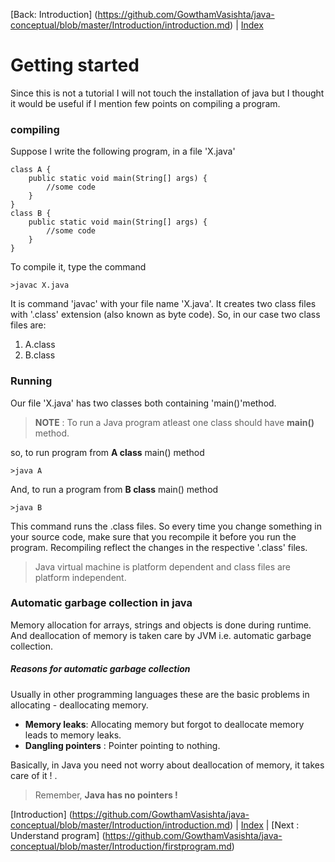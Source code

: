 [Back: Introduction] (https://github.com/GowthamVasishta/java-conceptual/blob/master/Introduction/introduction.md) | [Index](https://github.com/GowthamVasishta/java-conceptual/tree/master/Introduction)
# Getting started
Since this is not a tutorial I will not touch the installation of java but I thought it would be useful if I mention few points on compiling a program.

### compiling
Suppose I write the following program, in a file 'X.java'

    class A {
	    public static void main(String[] args) {
		    //some code
		}
	}
	class B {
		public static void main(String[] args) {
			//some code
		}
	}
To compile it, type the command 

    >javac X.java
It is command 'javac' with your file name 'X.java'. It creates two class files with '.class' extension (also known as byte code). So, in our case two class files are:

 1. A.class
 2. B.class

### Running 
Our file 'X.java' has two classes both containing 'main()'method.
> **NOTE** : To run a Java program atleast one class should have **main()** method.

so, to run program from **A class** main() method

    >java A
And, to run a program from **B class** main() method

    >java B
This command runs the .class files. So every time you change something in your source code, make sure that you recompile it before you run the program. Recompiling reflect the changes in the respective '.class' files.


> Java virtual machine is platform dependent and class files are platform independent.

### Automatic garbage collection in java
Memory allocation for arrays, strings and objects is done during runtime. And deallocation of memory is taken care by JVM i.e. automatic garbage collection.

##### Reasons for automatic garbage collection
Usually in other programming languages these are the basic problems in allocating - deallocating memory.
- **Memory leaks**: Allocating memory but forgot to deallocate memory leads to memory leaks.
- **Dangling pointers** :  Pointer pointing to nothing.

Basically, in Java you need not worry about deallocation of memory, it takes care of it ! . 

> Remember, **Java has no pointers !**


 
[Introduction] (https://github.com/GowthamVasishta/java-conceptual/blob/master/Introduction/introduction.md) | [Index](https://github.com/GowthamVasishta/java-conceptual/tree/master/Introduction) | [Next : Understand program] (https://github.com/GowthamVasishta/java-conceptual/blob/master/Introduction/firstprogram.md)